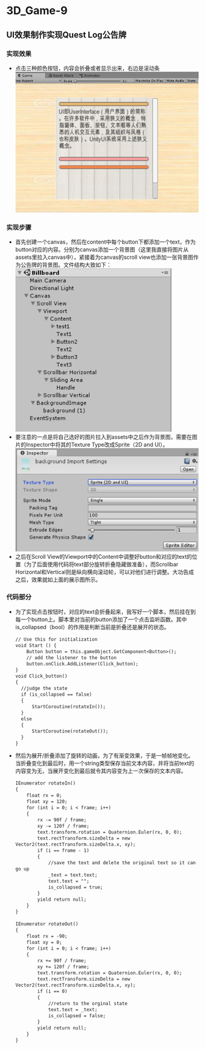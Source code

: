 # 3D_Game-9  
## UI效果制作实现Quest Log公告牌  
### 实现效果  
- 点击三种颜色按钮，内容会折叠或者显示出来，右边是滚动条  
![avatar](https://github.com/MockingT/3D_Game-9/blob/master/pictures/show.png)  
### 实现步骤  
- 首先创建一个canvas，然后在content中每个button下都添加一个text，作为button对应的内容。分别为canvas添加一个背景图（这里我直接将图片从assets里拉入canvas中），紧接着为canvas的scroll view也添加一张背景图作为公告牌的背景图。文件结构大致如下：  
![avatar](https://github.com/MockingT/3D_Game-9/blob/master/pictures/structure.png)  
- 要注意的一点是将自己选好的图片拉入到assets中之后作为背景图，需要在图片的Inspector中将其的Texture Type改成Sprite（2D and UI）。  
![avatar](https://github.com/MockingT/3D_Game-9/blob/master/pictures/pic.png)  
- 之后在Scroll View的Viewport中的Content中调整好button和对应的text的位置（为了后面使用代码将text部分旋转折叠隐藏做准备），而Scrollbar Horizontal和Vertical则是纵向横向滚动轮，可以对他们进行调整。大功告成之后，效果就如上面的展示图所示。  
### 代码部分  
- 为了实现点击按钮时，对应的text会折叠起来，我写好一个脚本，然后挂在到每一个button上。脚本里对当前的button添加了一个点击监听函数。其中is_collapsed（bool）的作用是判断当前是折叠还是展开的状态。  

      // Use this for initialization
      void Start () {
          Button button = this.gameObject.GetComponent<Button>();
          // add the listener to the button
          button.onClick.AddListener(Click_button);
      }
      void Click_button()
      {
        //judge the state 
        if (is_collapsed == false)
        {
            StartCoroutine(rotateIn());
        }
        else
        {
            StartCoroutine(rotateOut());
        }
      }  
     
- 然后为展开/折叠添加了旋转的动画，为了有渐变效果，于是一帧帧地变化。当折叠变化到最后时，用一个string类型保存当前文本内容，并将当前text的内容变为无，当展开变化到最后就令其内容变为上一次保存的文本内容。  

      IEnumerator rotateIn()
      {
          float rx = 0;
          float xy = 120;
          for (int i = 0; i < frame; i++)
          {
              rx -= 90f / frame;
              xy -= 120f / frame;
              text.transform.rotation = Quaternion.Euler(rx, 0, 0);
              text.rectTransform.sizeDelta = new Vector2(text.rectTransform.sizeDelta.x, xy);
              if (i == frame - 1)
              {
                  //save the text and delete the original text so it can go up
                  _text = text.text;
                  text.text = "";
                  is_collapsed = true;
              }
              yield return null;
          }
      }

      IEnumerator rotateOut()
      {
          float rx = -90;
          float xy = 0;
          for (int i = 0; i < frame; i++)
          {
              rx += 90f / frame;
              xy += 120f / frame;
              text.transform.rotation = Quaternion.Euler(rx, 0, 0);
              text.rectTransform.sizeDelta = new Vector2(text.rectTransform.sizeDelta.x, xy);
              if (i == 0)
              {
                  //return to the orginal state
                  text.text = _text;
                  is_collapsed = false;
              }
              yield return null;
          }
      }
